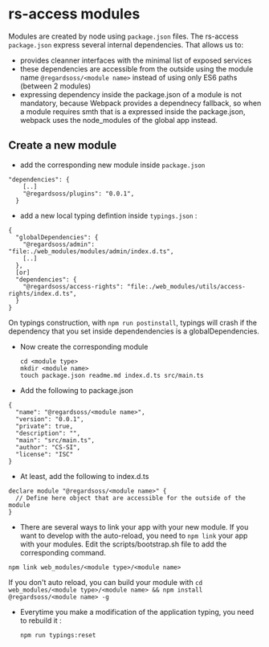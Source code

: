 # rs-access modules

Modules are created by node using `package.json` files. The rs-access `package.json` express several internal dependencies. That allows us to:

- provides cleanner interfaces with the minimal list of exposed services
- these dependencies are accessible from the outside using the module name `@regardsoss/<module name>` instead of using only ES6 paths (between 2 modules)
- expressing dependency inside the package.json of a module is not mandatory, because Webpack provides a dependnecy fallback, so when a module requires smth that is a expressed inside the package.json, webpack uses the node_modules of the global app instead.

## Create a new module

- add the corresponding new module inside `package.json`

```
"dependencies": {
    [..]
    "@regardsoss/plugins": "0.0.1",
  }
```

- add a new local typing defintion inside `typings.json` :

```
{
  "globalDependencies": {
    "@regardsoss/admin": "file:./web_modules/modules/admin/index.d.ts",
    [..]
  },
  [or]
  "dependencies": {
    "@regardsoss/access-rights": "file:./web_modules/utils/access-rights/index.d.ts",
  }
}
```

On typings construction, with `npm run postinstall`, typings will crash if the dependency that you set inside dependendencies is a globalDependencies.

- Now create the corresponding module

  ```
  cd <module type>
  mkdir <module name>
  touch package.json readme.md index.d.ts src/main.ts
  ```

- Add the following to package.json

```
{
  "name": "@regardsoss/<module name>",
  "version": "0.0.1",
  "private": true,
  "description": "",
  "main": "src/main.ts",
  "author": "CS-SI",
  "license": "ISC"
}
```

- At least, add the following to index.d.ts

```
declare module "@regardsoss/<module name>" {
  // Define here object that are accessible for the outside of the module
}
```

- There are several ways to link your app with your new module. If you want to develop with the auto-reload, you need to `npm link` your app with your modules. Edit the scripts/bootstrap.sh file to add the corresponding command.

```
npm link web_modules/<module type>/<module name>
```

If you don't auto reload, you can build your module with `cd web_modules/<module type>/<module name> && npm install @regardsoss/<module name> -g`

- Everytime you make a modification of the application typing, you need to rebuild it :

  ```
  npm run typings:reset
  ```
